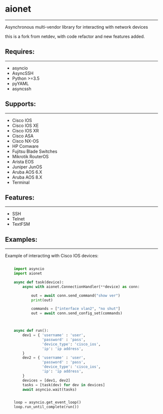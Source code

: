 # aionet
******

Asynchronous multi-vendor library for interacting with network devices

this is a fork from netdev, with code refactor and new features added.

## Requires:
---------
* asyncio
* AsyncSSH
* Python >=3.5
* pyYAML
* asyncssh
 
## Supports: 
---------
* Cisco IOS 
* Cisco IOS XE
* Cisco IOS XR
* Cisco ASA
* Cisco NX-OS 
* HP Comware
* Fujitsu Blade Switches
* Mikrotik RouterOS
* Arista EOS
* Juniper JunOS
* Aruba AOS 6.X
* Aruba AOS 8.X
* Terminal

## Features:
---------
* SSH
* Telnet
* TextFSM

## Examples:
---------
Example of interacting with Cisco IOS devices:

```python

    import asyncio
    import aionet

    async def task(device):
        async with aionet.ConnectionHandler(**device) as conn:

            out = await conn.send_command("show ver")
            print(out)

            commands = ["interface vlan2", "no shut"]
            out = await conn.send_config_set(commands)



    async def run():
        dev1 = { 'username' : 'user',
                 'password' : 'pass',
                 'device_type': 'cisco_ios',
                 'ip': 'ip address',
        }
        dev2 = { 'username' : 'user',
                 'password' : 'pass',
                 'device_type': 'cisco_ios',
                 'ip': 'ip address',
        }
        devices = [dev1, dev2]
        tasks = [task(dev) for dev in devices]
        await asyncio.wait(tasks)


    loop = asyncio.get_event_loop()
    loop.run_until_complete(run())

```

